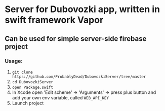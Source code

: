 # Server for Dubovozki app, written in swift framework Vapor

## Can be used for simple server-side firebase project

### Usage: 
1. ``` git clone https://github.com/ProbablyDead/DubovozkiServer/tree/master ```
2. ``` cd DubovozkiServer ```
3. ``` open Package.swift ```
4. In Xcode open 'Edit scheme' -> 'Arguments' -> press plus button and add your own env variable, called ``` WEB_API_KEY ```
5. Launch project
